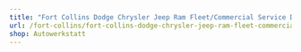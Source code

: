 ```yaml
---
title: "Fort Collins Dodge Chrysler Jeep Ram Fleet/Commercial Service Department"
url: /fort-collins/fort-collins-dodge-chrysler-jeep-ram-fleet-commercial-service-department/
shop: Autowerkstatt
---
```

